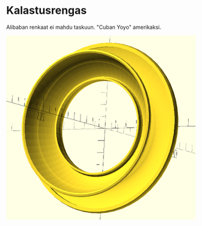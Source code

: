 # Kalastusrengas
Alibaban renkaat ei mahdu taskuun. 
"Cuban Yoyo" amerikaksi. 

<img src=rengas..png>
